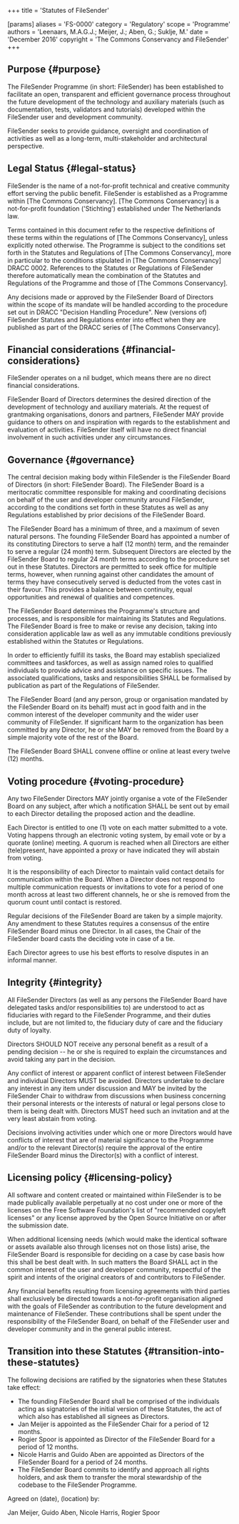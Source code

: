 +++
title = 'Statutes of FileSender'

[params]
    aliases = 'FS-0000'
    category = 'Regulatory'
    scope = 'Programme'
    authors = 'Leenaars, M.A.G.J.; Meijer, J.; Aben, G.; Suklje, M.'
    date = 'December 2016'
    copyright = 'The Commons Conservancy and FileSender'
+++

## Purpose {#purpose}

The FileSender Programme (in short: FileSender) has been established to facilitate an open, transparent and efficient governance process throughout the future development of the technology and auxiliary materials (such as documentation, tests, validators and tutorials) developed within the FileSender user and development community.

FileSender seeks to provide guidance, oversight and coordination of activities as well as a long-term, multi-stakeholder and architectural perspective.

## Legal Status {#legal-status}

FileSender is the name of a not-for-profit technical and creative community effort serving the public benefit. FileSender is established as a Programme within [The Commons Conservancy]. [The Commons Conservancy] is a not-for-profit foundation ('Stichting') established under The Netherlands law.

Terms contained in this document refer to the respective definitions of these terms within the regulations of [The Commons Conservancy], unless explicitly noted otherwise. The Programme is subject to the conditions set forth in the Statutes and Regulations of [The Commons Conservancy], more in particular to the conditions stipulated in [The Commons Conservancy] DRACC 0002. References to the Statutes or Regulations of FileSender therefore automatically mean the combination of the Statutes and Regulations of the Programme and those of [The Commons Conservancy].

Any decisions made or approved by the FileSender Board of Directors within the scope of its mandate will be handled according to the procedure set out in DRACC "Decision Handling Procedure". New (versions of) FileSender Statutes and Regulations enter into effect when they are published as part of the DRACC series of [The Commons Conservancy].

## Financial considerations {#financial-considerations}

FileSender operates on a nil budget, which means there are no direct financial considerations.

FileSender Board of Directors determines the desired direction of the development of technology and auxiliary materials. At the request of grantmaking organisations, donors and partners, FileSender MAY provide guidance to others on and inspiration with regards to the establishment and evaluation of activities. FileSender itself will have no direct financial involvement in such activities under any circumstances.

## Governance {#governance}

The central decision making body within FileSender is the FileSender Board of Directors (in short: FileSender Board). The FileSender Board is a meritocratic committee responsible for making and coordinating decisions on behalf of the user and developer community around FileSender, according to the conditions set forth in these Statutes as well as any Regulations established by prior decisions of the FileSender Board.

The FileSender Board has a minimum of three, and a maximum of seven natural persons. The founding FileSender Board has appointed a number of its constituting Directors to serve a half (12 month) term, and the remainder to serve a regular (24 month) term. Subsequent Directors are elected by the FileSender Board to regular 24 month terms according to the procedure set out in these Statutes. Directors are permitted to seek office for multiple terms, however, when running against other candidates the amount of terms they have consecutively served is deducted from the votes cast in their favour. This provides a balance between continuity, equal opportunities and renewal of qualities and competences.

The FileSender Board determines the Programme's structure and processes, and is responsible for maintaining its Statutes and Regulations. The FileSender Board is free to make or revise any decision, taking into consideration applicable law as well as any immutable conditions previously established within the Statutes or Regulations.

In order to efficiently fulfill its tasks, the Board may establish specialized committees and taskforces, as well as assign named roles to qualified individuals to provide advice and assistance on specific issues. The associated qualifications, tasks and responsibilities SHALL be formalised by publication as part of the Regulations of FileSender.

The FileSender Board (and any person, group or organisation mandated by the FileSender Board on its behalf) must act in good faith and in the common interest of the developer community and the wider user community of FileSender. If significant harm to the organization has been committed by any Director, he or she MAY be removed from the Board by a simple majority vote of the rest of the Board.

The FileSender Board SHALL convene offline or online at least every twelve (12) months.

## Voting procedure {#voting-procedure}

Any two FileSender Directors MAY jointly organise a vote of the FileSender Board on any subject, after which a notification SHALL be sent out by email to each Director detailing the proposed action and the deadline.

Each Director is entitled to one (1) vote on each matter submitted to a vote. Voting happens through an electronic voting system, by email vote or by a quorate (online) meeting. A quorum is reached when all Directors are either (tele)present, have appointed a proxy or have indicated they will abstain from voting.

It is the responsibility of each Director to maintain valid contact details for communication within the Board. When a Director does not respond to multiple communication requests or invitations to vote for a period of one month across at least two different channels, he or she is removed from the quorum count until contact is restored.

Regular decisions of the FileSender Board are taken by a simple majority. Any amendment to these Statutes requires a consensus of the entire FileSender Board minus one Director. In all cases, the Chair of the FileSender board casts the deciding vote in case of a tie.

Each Director agrees to use his best efforts to resolve disputes in an informal manner.

## Integrity {#integrity}

All FileSender Directors (as well as any persons the FileSender Board have delegated tasks and/or responsibilities to) are understood to act as fiduciaries with regard to the FileSender Programme, and their duties include, but are not limited to, the fiduciary duty of care and the fiduciary duty of loyalty.

Directors SHOULD NOT receive any personal benefit as a result of a pending decision -- he or she is required to explain the circumstances and avoid taking any part in the decision.

Any conflict of interest or apparent conflict of interest between FileSender and individual Directors MUST be avoided. Directors undertake to declare any interest in any item under discussion and MAY be invited by the FileSender Chair to withdraw from discussions when business concerning their personal interests or the interests of natural or legal persons close to them is being dealt with. Directors MUST heed such an invitation and at the very least abstain from voting.

Decisions involving activities under which one or more Directors would have conflicts of interest that are of material significance to the Programme and/or to the relevant Director(s) require the approval of the entire FileSender Board minus the Director(s) with a conflict of interest.

## Licensing policy {#licensing-policy}

All software and content created or maintained within FileSender is to be made publically available perpetually at no cost under one or more of the licenses on the Free Software Foundation's list of "recommended copyleft licenses" or any license approved by the Open Source Initiative on or after the submission date.

When additional licensing needs (which would make the identical software or assets available also through licenses not on those lists) arise, the FileSender Board is responsible for deciding on a case by case basis how this shall be best dealt with. In such matters the Board SHALL act in the common interest of the user and developer community, respectful of the spirit and intents of the original creators of and contributors to FileSender.

Any financial benefits resulting from licensing agreements with third parties shall exclusively be directed towards a not-for-profit organisation aligned with the goals of FileSender as contribution to the future development and maintenance of FileSender. These contributions shall be spent under the responsibility of the FileSender Board, on behalf of the FileSender user and developer community and in the general public interest.

## Transition into these Statutes {#transition-into-these-statutes}

The following decisions are ratified by the signatories when these Statutes take effect:

* The founding FileSender Board shall be comprised of the individuals acting as signatories of the initial version of these Statutes, the act of which also has established all signees as Directors.
* Jan Meijer is appointed as the FileSender Chair for a period of 12 months.
* Rogier Spoor is appointed as Director of the FileSender Board for a period of 12 months.
* Nicole Harris and Guido Aben are appointed as Directors of the FileSender Board for a period of 24 months.
* The FileSender Board commits to identify and approach all rights holders, and ask them to transfer the moral stewardship of the codebase to the FileSender Programme.

Agreed on (date), (location) by:

Jan Meijer, Guido Aben, Nicole Harris, Rogier Spoor
